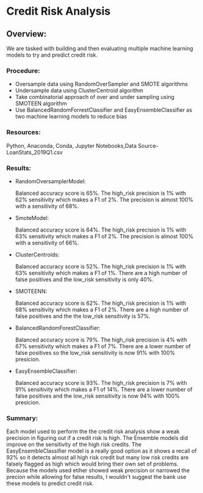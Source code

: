 # Credit Risk Analysis

## Overview:
We are tasked with building and then evaluating multiple machine learning models to try and predict credit risk.

### Procedure:
  * Oversample data using RandomOverSampler and SMOTE algorithms
  * Undersample data using ClusterCentroid algorithm
  * Take combinatorial approach of over and under sampling using SMOTEEN algorithm
  * Use BalancedRandomForrestClassifier and EasyEnsembleClassifier as two machine learning models to reduce bias

### Resources:
Python, Anaconda, Conda, Jupyter Notebooks,Data Source-LoanStats_2019Q1.csv

### Results:
  * RandomOversamplerModel:
  
    Balanced accuracy score is 65%.
    The high_risk precision is 1% with 62% sensitivity which makes a F1 of 2%.
    The precision is almost 100% with a sensitivity of 68%.
  * SmoteModel:
 
    Balanced accuracy score is 64%.
    The high_risk precision is 1% with 63% sensitivity which makes a F1 of 2%.
    The precision is almost 100% with a sensitivity of 66%.
  * ClusterCentroids:

    Balanced accuracy score is 52%.
    The high_risk precision is 1% with 63% sensitivity which makes a F1 of 1%.
    There are a high number of false positives and the low_risk sensitivity is only 40%.
    
  * SMOTEENN:
  
    Balanced accuracy score is 62%.
    The high_risk precision is 1% with 68% sensitivity which makes a F1 of 2%.
    There are a high number of false positives and the the low_risk sensitivity is 57%.
    
  * BalancedRandomForestClassifier:
  
    Balanced accuracy score is 79%.
    The high_risk precision is 4% with 67% sensitivity which makes a F1 of 7%.
    There are a lower number of false positives so the low_risk sensitivity is now 91% with 100% presicion.
    
  * EasyEnsembleClassifier:

    Balanced accuracy score is 93%.
    The high_risk precision is 7% with 91% sensitivity which makes a F1 of 14%.
    There are a lower number of false positives and the low_risk sensitivity is now 94% with 100% presicion.
    
  ### Summary:
  
  Each model used to perform the the credit risk analysis show a weak precision in figuring out if a credit risk is high.
  The Ensemble models did improve on the sensitivity of the high risk credits.
  The EasyEnsembleClassifier model is a really good option as it shows a recall of 92% so it detects almost all high risk credit but many low risk credits are      falsely flagged as high which would bring their own set of problems. 
  Because the models used etiher showed weak precision or narrowed the precion while allowing for false results, I wouldn't suggest the bank use these models to predict credit risk.
